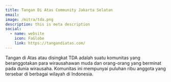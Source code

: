 ```yaml
---
title: Tangan Di Atas Community Jakarta Selatan
email: 
image: /mitra/tda.png
description: this is meta description
social:
  - name: website
    icon: FaGlobe
    link: https://tangandiatas.com/
---
```


Tangan di Atas atau disingkat TDA adalah suatu komunitas yang beranggotakan para wirausahawan muda dan orang-orang yang berminat pada dunia wirausaha. Komunitas ini mempunyai puluhan ribu anggota yang tersebar di berbagai wilayah di Indonesia.